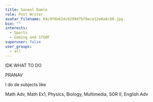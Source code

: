```yaml
---
title: Saneel Damle
role: Post Writer
avatar_filename: 04c9f6b62dc0299d7bf0ece12e0a8c80.jpg
bio: ""
interests:
  - Sports
  - Gaming and STOOF
superuser: false
user_groups:
  - all
---
```

IDK WHAT TO DO

PRANAV



I do de subjects like

Math Adv, Math Ex1, Physics, Biology, Multimedia, SOR II, English Adv